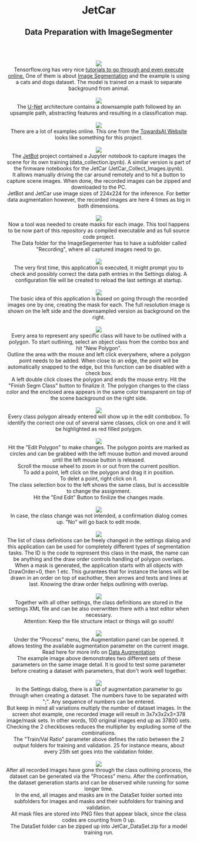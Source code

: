 <h1 style="text-align: center;">JetCar</h1>
<h2 style="text-align: center;">Data Preparation with ImageSegmenter</h2>
<br>
<p style="text-align: center;">
<br><img src="assets/images/data%20preparation/01-catsndogs.JPG"/><br>
Tensorflow.org has very nice <a href="https://www.tensorflow.org/tutorials/images/segmentation">tutorials to go through and even execute online.</a> One of them is about <a href="https://www.tensorflow.org/tutorials/images/segmentation">Image Segmentation</a> and the example is using a cats and dogs dataset. The model is trained on a mask to separate background from animal.
<br>
<br><img src="assets/images/data%20preparation/02-unet.JPG"/><br>
The <a href="https://lmb.informatik.uni-freiburg.de/people/ronneber/u-net/">U-Net</a> architecture contains a downsample path followed by an upsample path, abstracting features and resulting in a classification map. 
<br>
<br><img src="assets/images/data%20preparation/03-towardsai.JPG"/><br>
There are a lot of examples online. This one from the <a href="https://towardsai.net/p/l/machine-learning-7">TowardsAI Website</a> looks like something for this project.
<br>
<br><img src="assets/images/data%20preparation/04-capture.JPG"/><br>
The <a href="https://github.com/NVIDIA-AI-IOT/jetbot">JetBot</a> project contained a Jupyter notebook to capture images the scene for its own training (data_collection.ipynb). A similar version is part of the firmware notebooks for the JetCar (JetCar_Collect_Images.ipynb).<br>It allows manually driving the car around remotely and to hit a button to capture scene images. When done, the recorded images can be zipped and downloaded to the PC.<br>
JetBot and JetCar use image sizes of 224x224 for the inference. For better data augmentation however, the recorded images are here 4 times as big in both dimensions. 
<br>
<br><img src="assets/images/data%20preparation/05-Data.JPG"/><br>
Now a tool was needed to create masks for each image. This tool happens to be now part of this repository as compiled executable and as full source code project.<br>
The Data folder for the ImageSegementer has to have a subfolder called "Recording", where all captured images need to go. 
<br>
<br><img src="assets/images/data%20preparation/06-setup.JPG"/><br>
The very first time, this application is executed, it might prompt you to check and possibly correct the data path entries in the Settings dialog. A configuration file will be created to reload the last settings at startup.
<br>
<br><img src="assets/images/data%20preparation/07-ImageSegementer.JPG"/><br>
The basic idea of this application is based on going through the recorded images one by one, creating the mask for each. The full resolution image is shown on the left side and the downsampled version as background on the right.
<br>
<br><img src="assets/images/data%20preparation/08-objects.jpg"/><br>
Every area to represent any specific class will have to be outlined with a polygon. To start outlining, select an object class from the combo box and hit "New Polygon". <br>Outline the area with the mouse and left click everywhere, where a polygon point needs to be added. When close to an edge, the point will be automatically snapped to the edge, but this function can be disabled with a check box. <br>A left double click closes the polygon and ends the mouse entry. Hit the "Finish Segm Class" button to finalize it. The polygon changes to the class color and the enclosed area appears in the same color transparent on top of the scene background on the right side.
<br>
<br><img src="assets/images/data%20preparation/09-edit.jpg"/><br>
Every class polygon already entered will show up in the edit combobox. To identify the correct one out of several same classes, click on one and it will be highlighted as red filled polygon.
<br>
<br><img src="assets/images/data%20preparation/10-edit.jpg"/><br>
Hit the "Edit Polygon" to make changes. The polygon points are marked as circles and can be grabbed with the left mouse button and moved around until the left mouse button is released. <br>Scroll the mouse wheel to zoom in or out from the current position. <br>To add a point, left click on the polygon and drag it in position. <br>To delet a point, right click on it.<br>
The class selection box to the left shows the same class, but is accessible to change the assignment.<br>
Hit the "End Edit" Button to finilize the changes made.
<br>
<br><img src="assets/images/data%20preparation/11-confirm.jpg"/><br>
In case, the class change was not intended, a confirmation dialog comes up. "No" will go back to edit mode. 
<br>
<br><img src="assets/images/data%20preparation/12-classlist.JPG"/><br>
The list of class definitions can be freely changed in the settings dialog and this application can be used for completely different types of segmentation tasks.
The ID is the code to represent this class in the mask, the name can be anything and the draw order controls handling of polygon overlaps. When a mask is generated, the application starts with all objects with DrawOrder=0, then 1 etc. This gurantees that for instance the lanes will be drawn in an order on top of eachother, then arrows and texts and lines at last. Knowing the draw order helps outlining with overlap.
<br>
<br><img src="assets/images/data%20preparation/13-xml.JPG"/><br>
Together with all other settings, the class definitions are stored in the settings XML file and can be also overwritten there with a text editor when necessary.<br>
Attention: Keep the file structure intact or things will go south!
<br>
<br><img src="assets/images/data%20preparation/14-augpanel.JPG"/><br>
Under the "Process" menu, the Augmentation panel can be opened. It allows testing the available augmentation parameter on the current image. Read here for more info on <a href="https://www.tensorflow.org/tutorials/images/data_augmentation">Data Augmentation</a><br>
The example image above demonstrates two different sets of these parameters on the same image detail. It is good to test some parameter before creating a dataset with parameters, that don't work well together.
<br>
<br><img src="assets/images/data%20preparation/15-augparms.JPG"/><br>
In the Settings dialog, there is a list of augmentation parameter to go through when creating a dataset. The numbers have to be separated with ";". Any sequence of numbers can be entered. <br>
But keep in mind all variations multiply the number of dataset images. In the screen shot example, one recorded image will result in 3x7x3x2x3=378 image/mask sets. In other words, 100 original images end up as 37800 sets. Checking the 2 checkboxes reduces the multiplier by expluding some of the combinations.<br>
The "Train/Val Ratio" parameter above defines the ratio between the 2 output folders for training and validation. 25 for instance means, about every 25th set goes into the validation folder.
<br>
<br><img src="assets/images/data%20preparation/16-process.jpg"/><br>
After all recorded images have gone through the class outlining process, the dataset can be generated via the "Process" menu. After the confirmation, the dataset generation starts and can be observed while running for some longer time.<br>
In the end, all images and masks are in the DataSet folder sorted into subfolders for images and masks and their subfolders for training and validation.<br>
All mask files are stored into PNG files that appear black, since the class codes are counting from 0 up.<br>
The DataSet folder can be zipped up into JetCar_DataSet.zip for a model training run.
<br>
